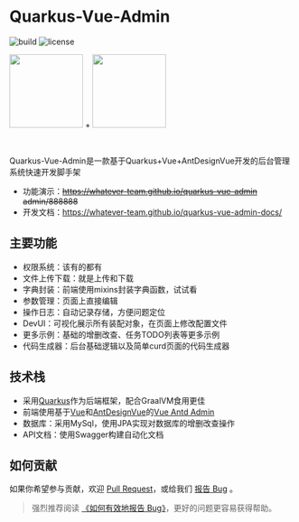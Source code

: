# Quarkus-Vue-Admin

![build](https://img.shields.io/badge/build-passing-brightgreen?style=for-the-badge)
![license](https://img.shields.io/github/license/zpfz/vuepress-theme-antdocs?style=for-the-badge)

<div class="reset-mobile-brand">
    <img width="130" src="https://avatars.githubusercontent.com/u/47638783?s=200&v=4">
    <span class="sign"> +</span>
    <img width="130" src="https://cn.vuejs.org/images/logo.png">
</div>

<p>&nbsp; </p>

<a-alert type="info" showIcon>
  <span slot="description">
    Quarkus-Vue-Admin是一款基于Quarkus+Vue+AntDesignVue开发的后台管理系统快速开发脚手架
  </span>
</a-alert>

- 功能演示：~~https://whatever-team.github.io/quarkus-vue-admin admin/888888~~
- 开发文档：https://whatever-team.github.io/quarkus-vue-admin-docs/

## 主要功能

- 权限系统：该有的都有
- 文件上传下载：就是上传和下载
- 字典封装：前端使用mixins封装字典函数，试试看
- 参数管理：页面上直接编辑
- 操作日志：自动记录存储，方便问题定位
- DevUI：可视化展示所有装配对象，在页面上修改配置文件
- 更多示例：基础的增删改查、任务TODO列表等更多示例
- 代码生成器：后台基础逻辑以及简单curd页面的代码生成器

## 技术栈

- 采用[Quarkus](https://quarkus.io/)作为后端框架，配合GraalVM食用更佳
- 前端使用基于[Vue](https://cn.vuejs.org/)和[AntDesignVue](https://cn.vuejs.org/)的[Vue Antd Admin](https://github.com/iczer/vue-antd-admin)
- 数据库：采用MySql，使用JPA实现对数据库的增删改查操作
- API文档：使用Swagger构建自动化文档

## 如何贡献

如果你希望参与贡献，欢迎 [Pull Request](https://github.com/whatever-team/quarkus-vue-admin/pulls)，或给我们 [报告 Bug](https://github.com/whatever-team/quarkus-vue-admin/issues) 。

> 强烈推荐阅读 [《如何有效地报告 Bug》](https://www.chiark.greenend.org.uk/~sgtatham/bugs-cn.html)，更好的问题更容易获得帮助。



